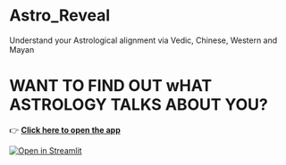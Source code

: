 # Astro_Reveal
Understand your Astrological alignment via Vedic, Chinese, Western and Mayan



# WANT TO FIND OUT wHAT ASTROLOGY TALKS ABOUT YOU?

👉 [**Click here to open the app**](https://your-app-name.streamlit.app/)

[![Open in Streamlit](https://img.shields.io/badge/Launch%20in-Streamlit-red?style=for-the-badge&logo=streamlit)](https://your-app-name.streamlit.app/)
